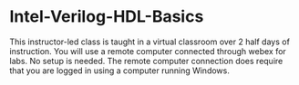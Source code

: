 # Intel-Verilog-HDL-Basics
This instructor-led class is taught in a virtual classroom over 2 half days of instruction. You will use a remote computer connected through webex for labs. No setup is needed. The remote computer connection does require that you are logged in using a computer running Windows.

